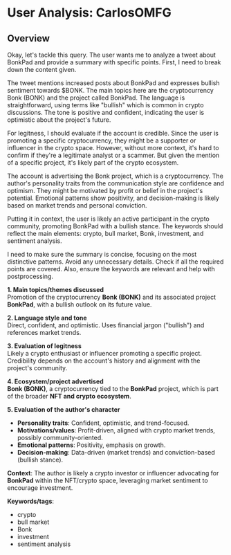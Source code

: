 # User Analysis: CarlosOMFG

## Overview

<think>
Okay, let's tackle this query. The user wants me to analyze a tweet about BonkPad and provide a summary with specific points. First, I need to break down the content given.

The tweet mentions increased posts about BonkPad and expresses bullish sentiment towards $BONK. The main topics here are the cryptocurrency Bonk (BONK) and the project called BonkPad. The language is straightforward, using terms like "bullish" which is common in crypto discussions. The tone is positive and confident, indicating the user is optimistic about the project's future.

For legitness, I should evaluate if the account is credible. Since the user is promoting a specific cryptocurrency, they might be a supporter or influencer in the crypto space. However, without more context, it's hard to confirm if they're a legitimate analyst or a scammer. But given the mention of a specific project, it's likely part of the crypto ecosystem.

The account is advertising the Bonk project, which is a cryptocurrency. The author's personality traits from the communication style are confidence and optimism. They might be motivated by profit or belief in the project's potential. Emotional patterns show positivity, and decision-making is likely based on market trends and personal conviction.

Putting it in context, the user is likely an active participant in the crypto community, promoting BonkPad with a bullish stance. The keywords should reflect the main elements: crypto, bull market, Bonk, investment, and sentiment analysis.

I need to make sure the summary is concise, focusing on the most distinctive patterns. Avoid any unnecessary details. Check if all the required points are covered. Also, ensure the keywords are relevant and help with postprocessing.
</think>

**1. Main topics/themes discussed**  
Promotion of the cryptocurrency **Bonk (BONK)** and its associated project **BonkPad**, with a bullish outlook on its future value.  

**2. Language style and tone**  
Direct, confident, and optimistic. Uses financial jargon ("bullish") and references market trends.  

**3. Evaluation of legitness**  
Likely a crypto enthusiast or influencer promoting a specific project. Credibility depends on the account's history and alignment with the project's community.  

**4. Ecosystem/project advertised**  
**Bonk (BONK)**, a cryptocurrency tied to the **BonkPad** project, which is part of the broader **NFT and crypto ecosystem**.  

**5. Evaluation of the author's character**  
- **Personality traits**: Confident, optimistic, and trend-focused.  
- **Motivations/values**: Profit-driven, aligned with crypto market trends, possibly community-oriented.  
- **Emotional patterns**: Positivity, emphasis on growth.  
- **Decision-making**: Data-driven (market trends) and conviction-based (bullish stance).  

**Context**: The author is likely a crypto investor or influencer advocating for **BonkPad** within the NFT/crypto space, leveraging market sentiment to encourage investment.  

**Keywords/tags**:  
- crypto  
- bull market  
- Bonk  
- investment  
- sentiment analysis